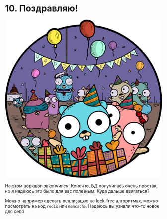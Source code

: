 # 10. Поздравляю!
![](https://raw.githubusercontent.com/ashleymcnamara/gophers/master/7TH_BIRTHDAY.png)

На этом воркшоп закончился. Конечно, БД получилась очень простая, но я надеюсь это было для вас полезным.
Куда дальше двигаться?

Можно например сделать реализацию на lock-free алгоритмах, можно посмотреть на код `redis` или `memcache`.
Надеюсь вы узнали что-то новое для себя
